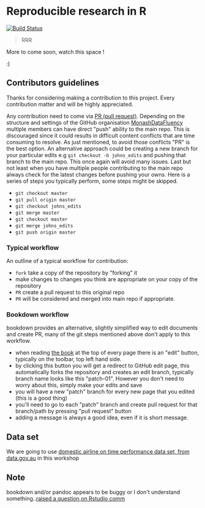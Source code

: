 # Reproducible research in R

[![Build Status](https://travis-ci.org/MonashDataFluency/r-rep-res.svg?branch=master)](https://travis-ci.org/MonashDataFluency/r-rep-res)

> RRR

More to come soon, watch this space !

:)

## Contributors guidelines

Thanks for considering making a contribution to this project. Every contribution matter and will be highly appreciated.

Any contribution need to come via [PR (pull request)](https://help.github.com/en/articles/about-pull-requests). Depending on the structure and settings of the GitHub organisation [MonashDataFluency](https://github.com/MonashDataFluency) multiple members can have direct "push" ability to the main repo. This is discouraged since it could results in difficult content conflicts that are time consuming to resolve. As just mentioned, to avoid those conflicts "PR" is the best option. An alternative approach could be creating a new branch for your particular edits e.g `git checkout -b johns_edits` and pushing that branch to the main repo. This once again will avoid many issues. Last but not least when you have multiple people contributing to the main repo always check for the latest changes before pushing your owns. Here is a series of steps you typically perform, some steps might be skipped.

- `git checkout master`
- `git pull origin master`
- `git checkout johns_edits`
- `git merge master`
- `git checkout master`
- `git merge johns_edits`
- `git push origin master`

### Typical workflow

An outline of a typical workflow for contribution:

- `fork` take a copy of the repository by "forking" it
- make changes to changes you think are appropriate on your copy of the repository
- `PR` create a pull request to this original repo
- `PR` will be considered and merged into main repo if appropriate.

### Bookdown workflow

bookdown provides an alternative, slightly simplified way to edit documents and create PR, many of the git steps mentioned above don't apply to this workflow.

- when reading [the book](https://monashdatafluency.github.io/r-rep-res/) at the top of every page there is an "edit" button, typically on the toolbar, top left hand side.
- by clicking this button you will get a redirect to GitHub edit page, this automatically forks the repository and creates an edit branch, typically branch name looks like this "patch-01". However you don't need to worry about this, simply make your edits and save
- you will have a new "patch" branch for every new page that you edited (this is a good thing)
- you'll need to go to each "patch" branch and create pull request for that branch/path by pressing "pull request" button
- adding a message is always a good idea, even if it is short message.

## Data set

We are going to use [domestic airline on time performance data set, from data.gov.au](https://data.gov.au/data/dataset/domestic-airline-on-time-performance/resource/cf663ed1-0c5e-497f-aea9-e74bfda9cf44) in this workshop

## Note

bookdown and/or pandoc appears to be buggy or I don't understand something..[raised a question on Rstudio comm](https://community.rstudio.com/t/feels-like-a-bug-in-rendering-gitbook-can-somebody-chec-help/33762/2)
